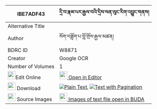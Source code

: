 |IBE7ADF43|དྲི་བ་རྣམ་པར་རྒྱལ་བའི་དྲིས་ལན་ལུང་རིག་འབྱུང་གནས། 
| --- | --- 
|Alternative Title |
|Author| སོག་བཟློག་པ་བློ་གྲོས་རྒྱལ་མཚན།
|BDRC ID | W8871
|Creator | Google OCR
|Number of Volumes| 1
|<img width="25" src="https://img.icons8.com/color/25/000000/edit-property.png">Edit Online| [<img width="25" src="https://avatars.githubusercontent.com/u/45091458?s=200&v=4"> Open in Editor](http://editor.openpecha.org/IBE7ADF43)
|<img width="25" src="https://img.icons8.com/fluent/48/000000/download-2.png"/>  Download | [![](https://img.icons8.com/color/20/000000/txt.png)Plain Text](https://github.com/Openpecha/IBE7ADF43/releases/download/v1/driwa_nampa_ra_gyalwa_i_drilen_plain_IBE7ADF43.zip), [![](https://img.icons8.com/color/20/000000/txt.png)Text with Pagination](https://github.com/Openpecha/IBE7ADF43/releases/download/v1/driwa_nampa_ra_gyalwa_i_drilen_pages_IBE7ADF43.zip)
|<img width="25" src="https://img.icons8.com/plasticine/100/000000/pictures-folder.png"/>  Source Images | [<img width="25" src="https://library.bdrc.io/icons/BUDA-small.svg"> Images of text file open in BUDA](https://library.bdrc.io/show/bdr:W8871)